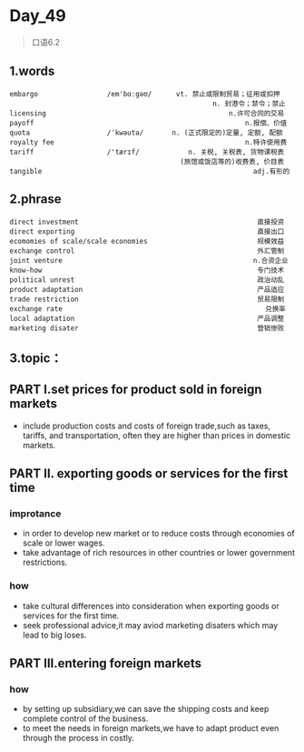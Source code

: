 # Day_49
> 口语6.2
## 1.words
    embargo                 /em'bɑːgəʊ/      vt. 禁止或限制贸易；征用或扣押
                                                      n. 封港令；禁令；禁止
    licensing                                             n.许可合同的交易
    payoff                                                    n.报偿、价值
    quota                   /ˈkwəutə/       n. (正式限定的)定量, 定额, 配额
    royalty fee                                               n.特许使用费
    tariff                  /'tærɪf/            n. 关税, 关税表, 货物课税表
                                              (旅馆或饭店等的)收费表, 价目表
    tangible                                                    adj.有形的
    
## 2.phrase
    direct investment                                            直接投资
    direct exporting                                             直接出口
    ecomomies of scale/scale economies                           规模效益
    exchange control                                             外汇管制
    joint venture                                               n.合资企业
    know-how                                                     专门技术
    political unrest                                             政治动乱
    product adaptation                                           产品适应
    trade restriction                                            贸易限制
    exchange rate                                                  兑换率
    local adaptation                                             产品调整
    marketing disater                                            营销惨败
    
## 3.topic：
## PART I.set prices for product sold in foreign markets
- include production costs and costs of foreign trade,such as taxes,
tariffs,
and 
transportation,
often they
are higher
than prices
in 
domestic
markets.

## PART II. exporting goods or services for the first time
### improtance
- in order to develop new market or to reduce costs through economies
of scale
or lower
wages.
- take advantage of rich resources in other countries or
lower government
restrictions.

### how
- take cultural differences into consideration when exporting
goods or 
services 
for the 
first time.
- seek professional advice,it may aviod marketing disaters 
which 
may lead 
to big 
loses.

## PART III.entering foreign markets
### how
- by setting up subsidiary,we can save the shipping costs
and keep 
complete
control 
of the 
business.
- to meet the needs in foreign markets,we have to adapt 
product even 
through 
the 
process
in costly.








